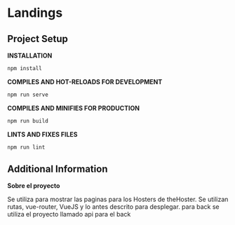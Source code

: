 # Landings

## Project Setup

**INSTALLATION**

```bash
npm install
```

**COMPILES AND HOT-RELOADS FOR DEVELOPMENT**
```bash
npm run serve
```

**COMPILES AND MINIFIES FOR PRODUCTION**
```bash
npm run build
```

**LINTS AND FIXES FILES**
```bash
npm run lint
```

## Additional Information

**Sobre el proyecto**

Se utiliza para mostrar las paginas para los Hosters de theHoster.
Se utilizan rutas, vue-router, VueJS y lo antes descrito para desplegar.
para back se utiliza el proyecto llamado api para el back